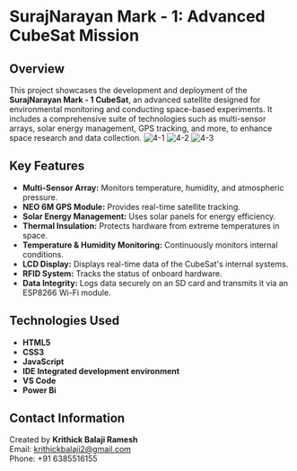 # SurajNarayan Mark - 1: Advanced CubeSat Mission

## Overview
This project showcases the development and deployment of the **SurajNarayan Mark - 1 CubeSat**, an advanced satellite designed for environmental monitoring and conducting space-based experiments. It includes a comprehensive suite of technologies such as multi-sensor arrays, solar energy management, GPS tracking, and more, to enhance space research and data collection.
![4-1](https://github.com/user-attachments/assets/a3b14fe7-6016-4264-87f9-7641b6d506f4)
![4-2](https://github.com/user-attachments/assets/2ccdd344-47db-4bd0-a550-f43e3c92399c)
![4-3](https://github.com/user-attachments/assets/826be7c5-b337-4b44-bba5-9b5f78d7fc92)

## Key Features
- **Multi-Sensor Array:** Monitors temperature, humidity, and atmospheric pressure.
- **NEO 6M GPS Module:** Provides real-time satellite tracking.
- **Solar Energy Management:** Uses solar panels for energy efficiency.
- **Thermal Insulation:** Protects hardware from extreme temperatures in space.
- **Temperature & Humidity Monitoring:** Continuously monitors internal conditions.
- **LCD Display:** Displays real-time data of the CubeSat's internal systems.
- **RFID System:** Tracks the status of onboard hardware.
- **Data Integrity:** Logs data securely on an SD card and transmits it via an ESP8266 Wi-Fi module.

## Technologies Used
- **HTML5**
- **CSS3**
- **JavaScript**
- **IDE Integrated development environment**
- **VS Code**
- **Power Bi**

## Contact Information
Created by **Krithick Balaji Ramesh**  
Email: [krithickbalaji2@gmail.com](mailto:krithickbalaji2@gmail.com)  
Phone: +91 6385516155  
